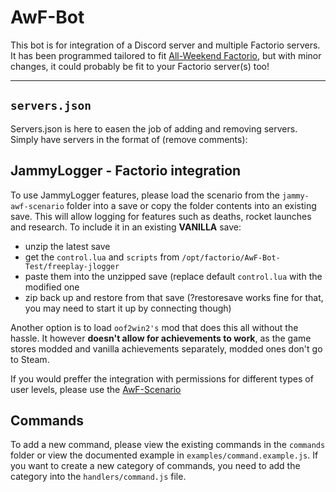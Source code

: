 # AwF-Bot

This bot is for integration of a Discord server and multiple Factorio servers. It has been programmed tailored to fit [All-Weekend Factorio](awf.yt), but with minor changes, it could probably be fit to your Factorio server(s) too!

---

## `servers.json`

Servers.json is here to easen the job of adding and removing servers. Simply have servers in the format of (remove comments):

## JammyLogger - Factorio integration

To use JammyLogger features, please load the scenario from the `jammy-awf-scenario` folder into a save or copy the folder contents into an existing save. This will allow logging for features such as deaths, rocket launches and research.
To include it in an existing **VANILLA** save:

- unzip the latest save
- get the `control.lua` and `scripts` from `/opt/factorio/AwF-Bot-Test/freeplay-jlogger`
- paste them into the unzipped save (replace default `control.lua` with the modified one
- zip back up and restore from that save (?restoresave works fine for that, you may need to start it up by connecting though)

Another option is to load `oof2win2's` mod that does this all without the hassle. It however **doesn't allow for achievements to work**, as the game stores modded and vanilla achievements separately, modded ones don't go to Steam.

If you would preffer the integration with permissions for different types of user levels, please use the [AwF-Scenario](https://github.com/oof2win2/AwF-Scenario)

## Commands

To add a new command, please view the existing commands in the `commands` folder or view the documented example in `examples/command.example.js`. If you want to create a new category of commands, you need to add the category into the `handlers/command.js` file.
